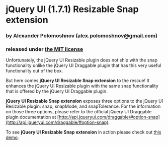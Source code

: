 jQuery UI (1.7.1) Resizable Snap extension
==================================
### by Alexander Polomoshnov (alex.polomoshnov@gmail.com)
### released under [the MIT license](https://raw.github.com/polomoshnov/jQuery-UI-Resizable-Snap-extension/master/LICENSE.txt)

Unfortunately, the jQuery UI Resizable plugin does not ship with the snap functionality unlike the jQuery UI Draggable plugin that has this very useful functionality out of the box.

But here comes **jQuery UI Resizable Snap extension** to the rescue! It enhances the jQuery UI Resizable plugin with the same snap functionality that is offered by the jQuery UI Draggable plugin.

**jQuery UI Resizable Snap extension** exposes three options to the jQuery UI Resizable plugin: snap, snapMode, and snapTolerance. For the information on those three options, please refer to the official jQuery UI Draggable plugin documentation at [http://api.jqueryui.com/draggable/#option-snap](http://api.jqueryui.com/draggable/#option-snap).

To see **jQuery UI Resizable Snap extension** in action please check out [this demo](http://polomoshnov.github.io/jQuery-UI-Resizable-Snap-extension/).

